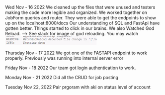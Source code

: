 Wed Nov - 16 2022
We cleaned up the files that were unused and testers making the code more legible and organized.
We worked together on JobForm queries and router. They were able to get the endpoints to show up on the localhost:8000/docs
Our understanding of SQL and FastApi have gotten better. Things started to click in our brains.
We also Watched God Reload. --> See slack for image of god reloading.
 You may watch![Alt text](WatchGodReload.png)


Thursday Nov - 17 2022
We got one of the FASTAPI endpoint to work properly. Previously was running into internal server error

Friday Nov - 18 2022
Our team got login authentication to work.

Monday Nov - 21 2022
Did all the CRUD for job posting

Tuesday Nov 22, 2022
Pair prgoram with aki on status level of account
